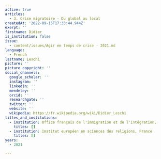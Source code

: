 ```yaml
---
active: true
articles:
  - 3. Crise migratoire - Du global au local
createdAt: '2022-09-15T17:33:44.944Z'
exerpt: ''
firstname: Didier
is_institution: false
issue:
  - content/issues/Agir en temps de crise - 2021.md
language:
  - French
lastname: Leschi
picture: ''
picture_copyright: ''
social_channels:
  google_scholar: ''
  instagram: ''
  linkedin: ''
  mendeley: ''
  orcid: ''
  researchgate: ''
  twitter: ''
  website: ''
  wikipedia: https://fr.wikipedia.org/wiki/Didier_Leschi
titles_and_institutions:
  - institution: Office français de l'immigration et de l'intégration, France
    titles: []
  - institution: Institut européen en sciences des religions, France
    titles: []
years:
  - 2021

---
```

